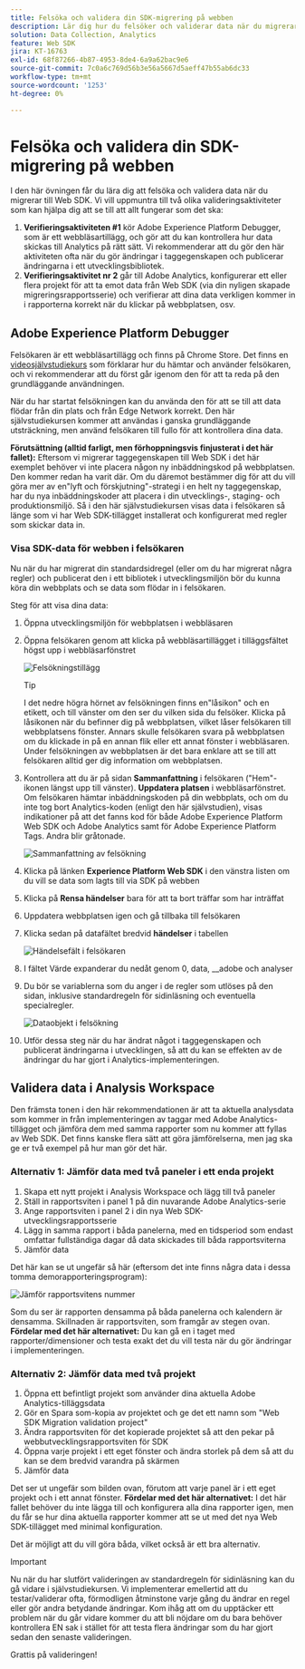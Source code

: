 ```yaml
---
title: Felsöka och validera din SDK-migrering på webben
description: Lär dig hur du felsöker och validerar data när du migrerar till SDK på webben
solution: Data Collection, Analytics
feature: Web SDK
jira: KT-16763
exl-id: 68f87266-4b87-4953-8de4-6a9a62bac9e6
source-git-commit: 7c0a6c769d56b3e56a5667d5aeff47b55ab6dc33
workflow-type: tm+mt
source-wordcount: '1253'
ht-degree: 0%

---
```


# Felsöka och validera din SDK-migrering på webben

I den här övningen får du lära dig att felsöka och validera data när du migrerar till Web SDK. Vi vill uppmuntra till två olika valideringsaktiviteter som kan hjälpa dig att se till att allt fungerar som det ska:

1. **Verifieringsaktiviteten #1** kör Adobe Experience Platform Debugger, som är ett webbläsartillägg, och gör att du kan kontrollera hur data skickas till Analytics på rätt sätt. Vi rekommenderar att du gör den här aktiviteten ofta när du gör ändringar i taggegenskapen och publicerar ändringarna i ett utvecklingsbibliotek.
1. **Verifieringsaktivitet nr 2** går till Adobe Analytics, konfigurerar ett eller flera projekt för att ta emot data från Web SDK (via din nyligen skapade migreringsrapportsserie) och verifierar att dina data verkligen kommer in i rapporterna korrekt när du klickar på webbplatsen, osv.

## Adobe Experience Platform Debugger

Felsökaren är ett webbläsartillägg och finns på Chrome Store. Det finns en [videosjälvstudiekurs](https://experienceleague.adobe.com/en/docs/platform-learn/data-collection/debugger/overview) som förklarar hur du hämtar och använder felsökaren, och vi rekommenderar att du först går igenom den för att ta reda på den grundläggande användningen.

När du har startat felsökningen kan du använda den för att se till att data flödar från din plats och från Edge Network korrekt. Den här självstudiekursen kommer att användas i ganska grundläggande utsträckning, men använd felsökaren till fullo för att kontrollera dina data.

**Förutsättning (alltid farligt, men förhoppningsvis finjusterat i det här fallet):** Eftersom vi migrerar taggegenskapen till Web SDK i det här exemplet behöver vi inte placera någon ny inbäddningskod på webbplatsen. Den kommer redan ha varit där. Om du däremot bestämmer dig för att du vill göra mer av en&quot;lyft och förskjutning&quot;-strategi i en helt ny taggegenskap, har du nya inbäddningskoder att placera i din utvecklings-, staging- och produktionsmiljö. Så i den här självstudiekursen visas data i felsökaren så länge som vi har Web SDK-tillägget installerat och konfigurerat med regler som skickar data in.

### Visa SDK-data för webben i felsökaren

Nu när du har migrerat din standardsidregel (eller om du har migrerat några regler) och publicerat den i ett bibliotek i utvecklingsmiljön bör du kunna köra din webbplats och se data som flödar in i felsökaren.

Steg för att visa dina data:

1. Öppna utvecklingsmiljön för webbplatsen i webbläsaren
1. Öppna felsökaren genom att klicka på webbläsartillägget i tilläggsfältet högst upp i webbläsarfönstret

   ![Felsökningstillägg](assets/debugger-extension.jpg)

   >[!TIP]
   >
   >I det nedre högra hörnet av felsökningen finns en&quot;låsikon&quot; och en etikett, och till vänster om den ser du vilken sida du felsöker. Klicka på låsikonen när du befinner dig på webbplatsen, vilket låser felsökaren till webbplatsens fönster. Annars skulle felsökaren svara på webbplatsen om du klickade in på en annan flik eller ett annat fönster i webbläsaren. Under felsökningen av webbplatsen är det bara enklare att se till att felsökaren alltid ger dig information om webbplatsen.

1. Kontrollera att du är på sidan **Sammanfattning** i felsökaren (&quot;Hem&quot;-ikonen längst upp till vänster). **Uppdatera platsen** i webbläsarfönstret. Om felsökaren hämtar inbäddningskoden på din webbplats, och om du inte tog bort Analytics-koden (enligt den här självstudien), visas indikationer på att det fanns kod för både Adobe Experience Platform Web SDK och Adobe Analytics samt för Adobe Experience Platform Tags. Andra blir gråtonade.

   ![Sammanfattning av felsökning](assets/debugger-summary.jpg)

1. Klicka på länken **Experience Platform Web SDK** i den vänstra listen om du vill se data som lagts till via SDK på webben
1. Klicka på **Rensa händelser** bara för att ta bort träffar som har inträffat
1. Uppdatera webbplatsen igen och gå tillbaka till felsökaren
1. Klicka sedan på datafältet bredvid **händelser** i tabellen

   ![Händelsefält i felsökaren](assets/events-field-in-debugger.jpg)

1. I fältet Värde expanderar du nedåt genom 0, data, __adobe och analyser
1. Du bör se variablerna som du anger i de regler som utlöses på den sidan, inklusive standardregeln för sidinläsning och eventuella specialregler.

   ![Dataobjekt i felsökning](assets/data-object-in-debugger.jpg)

1. Utför dessa steg när du har ändrat något i taggegenskapen och publicerat ändringarna i utvecklingen, så att du kan se effekten av de ändringar du har gjort i Analytics-implementeringen.

## Validera data i Analysis Workspace

Den främsta tonen i den här rekommendationen är att ta aktuella analysdata som kommer in från implementeringen av taggar med Adobe Analytics-tillägget och jämföra dem med samma rapporter som nu kommer att fyllas av Web SDK.
Det finns kanske flera sätt att göra jämförelserna, men jag ska ge er två exempel på hur man gör det här.

### Alternativ 1: Jämför data med två paneler i ett enda projekt

1. Skapa ett nytt projekt i Analysis Workspace och lägg till två paneler
1. Ställ in rapportsviten i panel 1 på din nuvarande Adobe Analytics-serie
1. Ange rapportsviten i panel 2 i din nya Web SDK-utvecklingsrapportsserie
1. Lägg in samma rapport i båda panelerna, med en tidsperiod som endast omfattar fullständiga dagar då data skickades till båda rapportsviterna
1. Jämför data

Det här kan se ut ungefär så här (eftersom det inte finns några data i dessa tomma demorapporteringsprogram):

![Jämför rapportsvitens nummer](assets/compare-report-suite-numbers-panels.jpg)

Som du ser är rapporten densamma på båda panelerna och kalendern är densamma. Skillnaden är rapportsviten, som framgår av stegen ovan.
**Fördelar med det här alternativet:** Du kan gå en i taget med rapporter/dimensioner och testa exakt det du vill testa när du gör ändringar i implementeringen.

### Alternativ 2: Jämför data med två projekt

1. Öppna ett befintligt projekt som använder dina aktuella Adobe Analytics-tilläggsdata
1. Gör en Spara som-kopia av projektet och ge det ett namn som &quot;Web SDK Migration validation project&quot;
1. Ändra rapportsviten för det kopierade projektet så att den pekar på webbutvecklingsrapportsviten för SDK
1. Öppna varje projekt i ett eget fönster och ändra storlek på dem så att du kan se dem bredvid varandra på skärmen
1. Jämför data

Det ser ut ungefär som bilden ovan, förutom att varje panel är i ett eget projekt och i ett annat fönster.
**Fördelar med det här alternativet:** I det här fallet behöver du inte lägga till och konfigurera alla dina rapporter igen, men du får se hur dina aktuella rapporter kommer att se ut med det nya Web SDK-tillägget med minimal konfiguration.

Det är möjligt att du vill göra båda, vilket också är ett bra alternativ.

>[!IMPORTANT]
>
>Nu när du har slutfört valideringen av standardregeln för sidinläsning kan du gå vidare i självstudiekursen. Vi implementerar emellertid att du testar/validerar ofta, förmodligen åtminstone varje gång du ändrar en regel eller gör andra betydande ändringar. Kom ihåg att om du upptäcker ett problem när du går vidare kommer du att bli nöjdare om du bara behöver kontrollera EN sak i stället för att testa flera ändringar som du har gjort sedan den senaste valideringen.

Grattis på valideringen!
